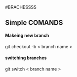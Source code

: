 #BRACHESSSS
## Simple COMANDS


#### Makeing new branch

git checkout -b < branch name >

#### switching branches 

git switch < branch name >
